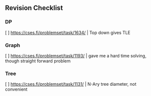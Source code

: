 ## Revision Checklist 

### DP
[ ] https://cses.fi/problemset/task/1634/ | Top down gives TLE 
### Graph
[ ] https://cses.fi/problemset/task/1193/ | gave me a hard time solving, though straight forward problem
### Tree
[ ] https://cses.fi/problemset/task/1131/ | N-Ary tree diameter, not convenient